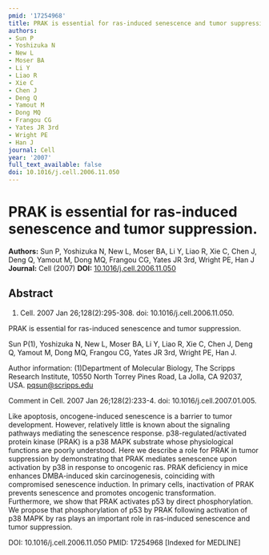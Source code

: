```yaml
---
pmid: '17254968'
title: PRAK is essential for ras-induced senescence and tumor suppression.
authors:
- Sun P
- Yoshizuka N
- New L
- Moser BA
- Li Y
- Liao R
- Xie C
- Chen J
- Deng Q
- Yamout M
- Dong MQ
- Frangou CG
- Yates JR 3rd
- Wright PE
- Han J
journal: Cell
year: '2007'
full_text_available: false
doi: 10.1016/j.cell.2006.11.050
---
```


# PRAK is essential for ras-induced senescence and tumor suppression.
**Authors:** Sun P, Yoshizuka N, New L, Moser BA, Li Y, Liao R, Xie C, Chen J, Deng Q, Yamout M, Dong MQ, Frangou CG, Yates JR 3rd, Wright PE, Han J
**Journal:** Cell (2007)
**DOI:** [10.1016/j.cell.2006.11.050](https://doi.org/10.1016/j.cell.2006.11.050)

## Abstract

1. Cell. 2007 Jan 26;128(2):295-308. doi: 10.1016/j.cell.2006.11.050.

PRAK is essential for ras-induced senescence and tumor suppression.

Sun P(1), Yoshizuka N, New L, Moser BA, Li Y, Liao R, Xie C, Chen J, Deng Q, 
Yamout M, Dong MQ, Frangou CG, Yates JR 3rd, Wright PE, Han J.

Author information:
(1)Department of Molecular Biology, The Scripps Research Institute, 10550 North 
Torrey Pines Road, La Jolla, CA 92037, USA. pqsun@scripps.edu

Comment in
    Cell. 2007 Jan 26;128(2):233-4. doi: 10.1016/j.cell.2007.01.005.

Like apoptosis, oncogene-induced senescence is a barrier to tumor development. 
However, relatively little is known about the signaling pathways mediating the 
senescence response. p38-regulated/activated protein kinase (PRAK) is a p38 MAPK 
substrate whose physiological functions are poorly understood. Here we describe 
a role for PRAK in tumor suppression by demonstrating that PRAK mediates 
senescence upon activation by p38 in response to oncogenic ras. PRAK deficiency 
in mice enhances DMBA-induced skin carcinogenesis, coinciding with compromised 
senescence induction. In primary cells, inactivation of PRAK prevents senescence 
and promotes oncogenic transformation. Furthermore, we show that PRAK activates 
p53 by direct phosphorylation. We propose that phosphorylation of p53 by PRAK 
following activation of p38 MAPK by ras plays an important role in ras-induced 
senescence and tumor suppression.

DOI: 10.1016/j.cell.2006.11.050
PMID: 17254968 [Indexed for MEDLINE]

